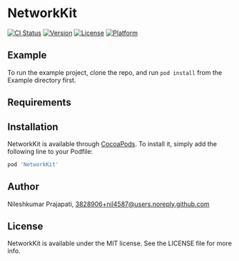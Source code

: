 # NetworkKit

[![CI Status](https://img.shields.io/travis/nil4587/NetworkKit.svg?style=flat)](https://travis-ci.org/nil4587/NetworkKit)
[![Version](https://img.shields.io/cocoapods/v/NetworkKit.svg?style=flat)](https://cocoapods.org/pods/NetworkKit)
[![License](https://img.shields.io/cocoapods/l/NetworkKit.svg?style=flat)](https://cocoapods.org/pods/NetworkKit)
[![Platform](https://img.shields.io/cocoapods/p/NetworkKit.svg?style=flat)](https://cocoapods.org/pods/NetworkKit)

## Example

To run the example project, clone the repo, and run `pod install` from the Example directory first.

## Requirements

## Installation

NetworkKit is available through [CocoaPods](https://cocoapods.org). To install
it, simply add the following line to your Podfile:

```ruby
pod 'NetworkKit'
```

## Author

Nileshkumar Prajapati, 3828906+nil4587@users.noreply.github.com

## License

NetworkKit is available under the MIT license. See the LICENSE file for more info.
